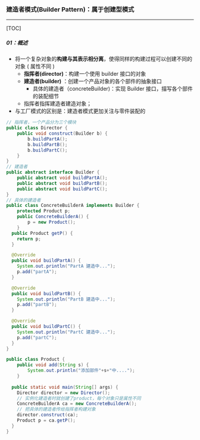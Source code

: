 ### 建造者模式(Builder Pattern)：属于创建型模式

------

[TOC]

##### 01：概述

- 将一个复杂对象的**构建与其表示相分离**，使得同样的构建过程可以创建不同的对象 ( 属性不同 )	
  - **指挥者(director)**：构建一个使用 builder 接口的对象 
  - **建造者(builder)** ：创建一个产品对象的各个部件的抽象接口 
    - 具体的建造者（concreteBuilder)：实现 Builder 接口，描写各个部件的装配细节
  - 指挥者指挥建造者建造对象；
- 与工厂模式的区别是：建造者模式更加关注与零件装配的

```java
// 指挥者，一个产品分为三个模块
public class Director {
	public void construct(Builder b) {
		b.buildPartA();
		b.buildPartB();
		b.buildPartC();
	}
}
// 建造者
public abstract interface Builder {
    public abstract void buildPartA();
    public abstract void buildPartB();
    public abstract void buildPartC();
}
// 具体的建造者
public class ConcreteBuilderA implements Builder {
	protected Product p;
	public ConcreteBuilderA() {
		p = new Product();
	}
  public Product getP() {
    return p;
  }

  @Override
  public void buildPartA() {
    System.out.println("PartA 建造中...");
    p.add("partA");
  }

  @Override
  public void buildPartB() {
    System.out.println("PartB 建造中...");
    p.add("partB");
  }

  @Override
  public void buildPartC() {
    System.out.println("PartC 建造中...");
    p.add("partC");
  }
}

public class Product {
	public void add(String s) {
		System.out.println("添加部件"+s+"中....");
	}
  
  public static void main(String[] args) {
    Director director = new Director();
    // 实例化建造者时就创建了product，每个对象只是属性不同
    ConcreteBuilderA ca = new ConcreteBuilderA();  
    // 把具体的建造者传给指挥者构建对象
    director.construct(ca);
    Product p = ca.getP();
  }
}
```